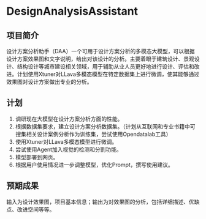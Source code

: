 # DesignAnalysisAssistant
## 项目简介
设计方案分析助手（DAA）一个可用于设计方案分析的多模态大模型，可以根据设计方案效果图和文字说明，给出对该设计的分析。主要着眼于建筑设计、景观设计、结构设计等城市建设相关领域，用于辅助从业人员更好地进行设计、评估和改进。计划使用Xtuner对LLava多模态模型在特定数据集上进行微调，使其能够通过效果图对设计方案做出专业的分析。

## 计划
1. 调研现在大模型在设计方案分析方面的性能。
2. 根据数据集要求，建立设计方案分析数据集。（计划从互联网和专业书籍中可搜集相关设计案例分析作为训练集，尝试使用Opendatalab工具）
3. 使用Xtuner对LLava多模态模型进行微调。
4. 尝试使用Agent加入视觉的检测和分割功能。
5. 模型部署到网页。
6. 根据用户使用情况进一步调整模型，优化Prompt，撰写使用建议。

## 预期成果
输入为设计效果图，项目基本信息；输出为对效果图的分析，包括详细描述、优缺点、改进空间等等。
